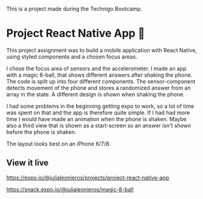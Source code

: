 This is a project made during the Technigo Bootcamp.

# Project React Native App 📱
This project assignment was to build a mobile application with React Native, using styled components and a chosen focus areas.

I chose the focus area of sensors and the accelerometer. I made an app with a magic 8-ball, that shows different answers after shaking the phone. The code is split up into four different components. The sensor-component detects movement of the phone and stores a randomized answer from an array in the state. A different design is shown when shaking the phone. 

I had some problems in the beginning getting expo to work, so a lot of time was spent on that and the app is therefore quite simple. If I had had more time I would have made an animation when the phone is shaken. Maybe also a third view that is shown as a start-screen so an answer isn't shown before the phone is shaken.

The layout looks best on an iPhone 6/7/8.

## View it live
https://expo.io/@julialeonieros/projects/project-react-native-app

https://snack.expo.io/@julialeonieros/magic-8-ball
